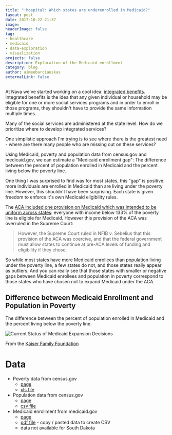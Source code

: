 ```yaml
---
title: ":hospital: Which states are underenrolled in Medicaid?"
layout: post
date: 2017-10-22 21:37
image: 
headerImage: false
tag:
- healthcare
- medicaid
- data-exploration
- visualization
projects: false
description: Exploration of the Medicaid enrollment
category: blog
author: aimeebarciauskas
externalLink: false
---
```


At Nava we've started working on a cool idea: [integrated benefits](https://www.navapbc.com/work/benefits-partnership/). Integrated benefits is the idea that any given individual or household may be eligible for one or more social services programs and in order to enroll in those programs, they shouldn't have to provide the same information multiple times.

Many of the social services are administered at the state level. How do we prioritize where to develop integrated services?

One simplistic approach I'm trying is to see where there is the greatest need - where are there many people who are missing out on these services?

Using Medicaid, poverty and population data from census.gov and medicaid.gov, we can estimate a "Medicaid enrollment gap": The difference between the percent of population enrolled in Medicaid and the percent living below the poverty line.

One thing I was surprised to find was for most states, this "gap" is positive: more individuals are enrolled in Medicaid than are living under the poverty line. However, this shouldn't have been surprising. Each state is given freedom to enforce it's own Medicaid eligibility rules.

The [ACA included one provision on Medicaid which was intended to be uniform across states](https://en.wikipedia.org/wiki/Medicaid): everyone with income below 133% of the poverty line is eligible for Medicaid. However this provision of the ACA was overruled in the Supreme Court:

> However, the Supreme Court ruled in NFIB v. Sebelius that this provision of the ACA was coercive, and that the federal government must allow states to continue at pre-ACA levels of funding and eligibility if they chose.

So while most states have more Medicaid enrollees than population living under the poverty line, a few states do not, and those states really appear as outliers. And you can really see that those states with smaller or negative gaps between Medicaid enrollees and population in poverty correspond to those states who have chosen not to expand Medicaid under the ACA.

## Difference between Medicaid Enrollment and Population in Poverty

The difference between the percent of population enrolled in Medicaid and the percent living below the poverty line.
<style>

/* stylesheet for your custom graph */

.states {
  fill: none;
  stroke: #fff;
  stroke-linejoin: round;
}

.states-choropleth {
  fill: #ccc;
}

#tooltip-container {
  position: absolute;
  background-color: #fff;
  color: #000;
  padding: 10px;
  border: 1px solid;
  display: none;
}

.tooltip_key {
  font-weight: bold;
}

.tooltip_value {
  margin-left: 20px;
  float: right;
}

</style>

<div>
  <div id="tooltip-container"></div>

  <div id="canvas-svg"></div>

  <script src="https://cdnjs.cloudflare.com/ajax/libs/d3/3.5.5/d3.min.js"></script>
  <script src="//cdnjs.cloudflare.com/ajax/libs/topojson/1.1.0/topojson.min.js"></script>
  <script src="https://ajax.googleapis.com/ajax/libs/jquery/2.1.3/jquery.min.js"></script>
  <script src="https://d3js.org/colorbrewer.v1.min.js"></script>

  <script>
    const dataSource = "/assets/data/medicaid-poverty-gap.csv";
    d3.csv(dataSource, function(err, data) {

    var config = {
      "stateDataColumn":"NAME",
      "valueDataColumn":"gap"
    };

    var WIDTH = 800, HEIGHT = 500;
    
    var SCALE = 0.7;
    
    function valueFormat(d) {
      if (d > 1000000000) {
        return Math.round(d / 1000000000 * 10) / 10 + "B";
      } else if (d > 1000000) {
        return Math.round(d / 1000000 * 10) / 10 + "M";
      } else if (d > 1000) {
        return Math.round(d / 1000 * 10) / 10 + "K";
      } else {
        return d;
      }
    }
    
    var MAP_STATE = config.stateDataColumn;
    var MAP_VALUE = config.valueDataColumn;
    
    var width = WIDTH,
        height = HEIGHT;
    
    var valueById = d3.map();
    
    var COLOR_COUNTS = 9;
    var quantize = d3.scale.quantize()
        .domain([0, 1.0])
        .range(d3.range(COLOR_COUNTS).map(function(i) { return i }));
    
    var colorScale = d3.scale.quantize()
        .range(colorbrewer.RdYlGn[COLOR_COUNTS])
        .domain([0, COLOR_COUNTS]); 

    var path = d3.geo.path();
    
    var svg = d3.select("#canvas-svg").append("svg")
        .attr("width", width)
        .attr("height", height);
    
    d3.tsv("https://s3-us-west-2.amazonaws.com/vida-public/geo/us-state-names.tsv", function(error, names) {
    
    name_id_map = {};
    id_name_map = {};
    
    for (var i = 0; i < names.length; i++) {
      name_id_map[names[i].name] = names[i].id;
      id_name_map[names[i].id] = names[i].name;
    }
    
    data.forEach(function(d) {
      var id = name_id_map[d[MAP_STATE]];
      valueById.set(id, +d[MAP_VALUE]); 
    });
    
    quantize.domain([d3.min(data, function(d){ return +d[MAP_VALUE] }),
      d3.max(data, function(d){ return +d[MAP_VALUE] })]);
    
    d3.json("https://s3-us-west-2.amazonaws.com/vida-public/geo/us.json", function(error, us) {
      svg.append("g")
          .attr("class", "states-choropleth")
        .selectAll("path")
          .data(topojson.feature(us, us.objects.states).features)
        .enter().append("path")
          .attr("transform", "scale(" + SCALE + ")")
          .style("fill", function(d) {
            if (valueById.get(d.id)) {
              var i = quantize(valueById.get(d.id));
              return colorScale(i);
            } else {
              return "";
            }
          })
          .attr("d", path)
          .on("mousemove", function(d) {
              var html = "";
    
              html += "<div class=\"tooltip_kv\">";
              html += "<span class=\"tooltip_key\">";
              html += id_name_map[d.id];
              html += "</span>";
              html += "<span class=\"tooltip_value\">";
              html += (valueById.get(d.id) ? valueFormat(valueById.get(d.id)) + "%": "");
              html += "";
              html += "</span>";
              html += "</div>";
              
              $("#tooltip-container").html(html);
              $(this).attr("fill-opacity", "0.8");
              $("#tooltip-container").show();
              
              var coordinates = d3.mouse(this);
              
              var map_width = $('.states-choropleth')[0].getBoundingClientRect().width;
              
              if (d3.event.layerX < map_width / 2) {
                d3.select("#tooltip-container")
                  .style("top", (d3.event.layerY + 15) + "px")
                  .style("left", (d3.event.layerX + 15) + "px");
              } else {
                var tooltip_width = $("#tooltip-container").width();
                d3.select("#tooltip-container")
                  .style("top", (d3.event.layerY + 15) + "px")
                  .style("left", (d3.event.layerX - tooltip_width - 30) + "px");
              }
          })
          .on("mouseout", function() {
                  $(this).attr("fill-opacity", "1.0");
                  $("#tooltip-container").hide();
              });
    
      svg.append("path")
          .datum(topojson.mesh(us, us.objects.states, function(a, b) { return a !== b; }))
          .attr("class", "states")
          .attr("transform", "scale(" + SCALE + ")")
          .attr("d", path);
    });
    
    });
  });

  </script>
</div>

![Current Status of Medicaid Expansion Decisions](https://kaiserfamilyfoundation.files.wordpress.com/2016/10/current-status-of-the-medicaid-expansion-decisions-healthreform.png)

From the [Kaiser Family Foundation](https://www.kff.org/health-reform/slide/current-status-of-the-medicaid-expansion-decision/)

# Data

* Poverty data from census.gov
  * [page](https://www.census.gov/data/tables/2017/demo/income-poverty/p60-259.html)
  * [xls file](https://www2.census.gov/programs-surveys/demo/tables/p60/259/statepov.xls)
* Population data from census.gov
  * [page](https://www2.census.gov/programs-surveys/popest/datasets/2010-2016/state/asrh/)
  * [csv file](https://www2.census.gov/programs-surveys/popest/datasets/2010-2016/state/asrh/scprc-est2016-18+pop-res.csv)
* Medicaid enrollment from medicaid.gov
  * [page](https://www.medicaid.gov/medicaid/program-information/medicaid-and-chip-enrollment-data/enrollment-mbes/index.html)
  * [pdf file](https://www.medicaid.gov/medicaid/program-information/downloads/cms-64-enrollment-report-jul-aug-2016.pdf) - copy / pasted data to create CSV
  * data not available for South Dakota

